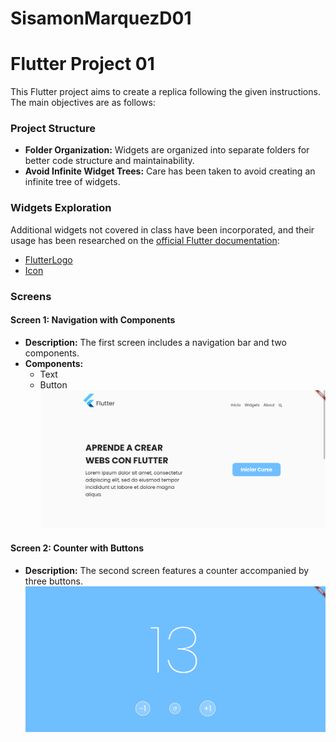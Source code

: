 # SisamonMarquezD01
# Flutter Project 01

This Flutter project aims to create a replica following the given instructions. The main objectives are as follows:

### Project Structure

- **Folder Organization:** Widgets are organized into separate folders for better code structure and maintainability.
- **Avoid Infinite Widget Trees:** Care has been taken to avoid creating an infinite tree of widgets.

### Widgets Exploration

Additional widgets not covered in class have been incorporated, and their usage has been researched on the [official Flutter documentation](https://docs.flutter.dev/):

- [FlutterLogo](https://api.flutter.dev/flutter/material/FlutterLogo-class.html)
- [Icon](https://api.flutter.dev/flutter/widgets/Icon-class.html)

### Screens

#### Screen 1: Navigation with Components

- **Description:** The first screen includes a navigation bar and two components.
- **Components:**
  - Text
  - Button
![Screen 1](screen1.png)
#### Screen 2: Counter with Buttons

- **Description:** The second screen features a counter accompanied by three buttons.
![Screen 2](screen2.png)
